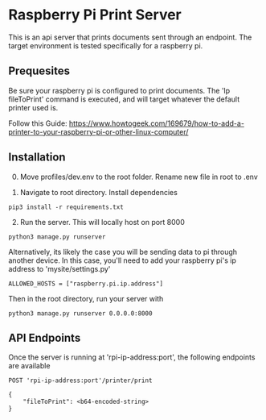 # Raspberry Pi Print Server

This is an api server that prints documents sent through an endpoint. The target environment is tested specifically for a raspberry pi. 

## Prequesites 
Be sure your raspberry pi is configured to print documents. The 'lp fileToPrint' command is executed, and will target whatever the default printer used is.

Follow this Guide:
https://www.howtogeek.com/169679/how-to-add-a-printer-to-your-raspberry-pi-or-other-linux-computer/

## Installation
0. Move profiles/dev.env to the root folder. Rename new file in root to .env

1. Navigate to root directory. Install dependencies
```
pip3 install -r requirements.txt
```

2. Run the server. This will locally host on port 8000
```
python3 manage.py runserver
```

Alternatively, its likely the case you will be sending data to pi through another device. In this case, you'll need to add your raspberry pi's ip address to 'mysite/settings.py'
```
ALLOWED_HOSTS = ["raspberry.pi.ip.address"]
```
Then in the root directory, run your server with
```
python3 manage.py runserver 0.0.0.0:8000
```

## API Endpoints
Once the server is running at 'rpi-ip-address:port', the following endpoints are available
```
POST 'rpi-ip-address:port'/printer/print

{
    "fileToPrint": <b64-encoded-string>
}
```